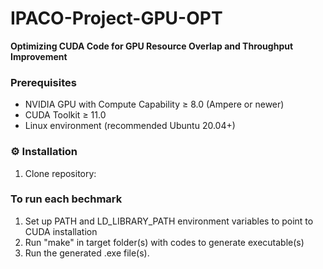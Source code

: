 # IPACO-Project-GPU-OPT
**Optimizing CUDA Code for GPU Resource Overlap and Throughput Improvement**  

### Prerequisites  
- NVIDIA GPU with Compute Capability ≥ 8.0 (Ampere or newer)  
- CUDA Toolkit ≥ 11.0  
- Linux environment (recommended Ubuntu 20.04+) 

### ⚙️ Installation  
1. Clone repository:  

### To run each bechmark 
1. Set up PATH and LD_LIBRARY_PATH environment variables to point to CUDA installation 
2. Run "make" in target folder(s) with codes to generate executable(s)
3. Run the generated .exe file(s).
